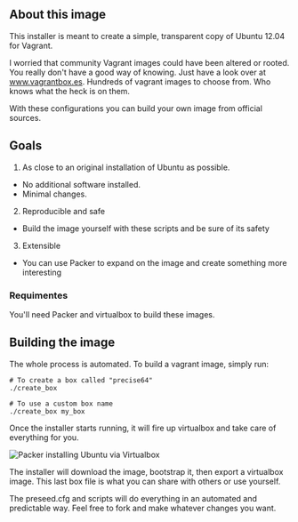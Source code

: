 ## About this image
This installer is meant to create a simple, transparent copy of Ubuntu 12.04 for Vagrant.

I worried that community Vagrant images could have been altered or rooted. You really don't have a good way of knowing. Just have a look over at www.vagrantbox.es. Hundreds of vagrant images to choose from. Who knows what the heck is on them.

With these configurations you can build your own image from official sources.

## Goals
1. As close to an original installation of Ubuntu as possible.
  - No additional software installed.
  - Minimal changes.
2. Reproducible and safe
  - Build the image yourself with these scripts and be sure of its safety
3. Extensible
  - You can use Packer to expand on the image and create something more interesting

### Requimentes
You'll need Packer and virtualbox to build these images.

## Building the image
The whole process is automated. To build a vagrant image, simply run:
```
# To create a box called "precise64"
./create_box

# To use a custom box name
./create_box my_box
```

Once the installer starts running, it will fire up virtualbox and take care of everything for you.

![Packer installing Ubuntu via Virtualbox](http://i.imgur.com/wpanrAt.png)

The installer will download the image, bootstrap it, then export a virtualbox image. This last box file is what you can share with others or use yourself.

The preseed.cfg and scripts will do everything in an automated and predictable way.
 Feel free to fork and make whatever changes you want.
